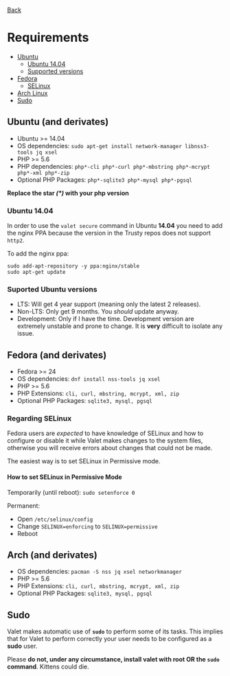 [Back](index)

# Requirements
- [Ubuntu](#ubuntu)
    - [Ubuntu 14.04](#1404)
    - [Supported versions](#ubuntu-suported-versions)
- [Fedora](#fedora)
    - [SELinux](#selinux)
- [Arch Linux](#arch)
- [Sudo](#sudo)

## <a name="ubuntu">Ubuntu (and derivates)</a>

 - Ubuntu >= 14.04
 - OS dependencies: `sudo apt-get install network-manager libnss3-tools jq xsel`
 - PHP >= 5.6
 - PHP dependencies: `php*-cli php*-curl php*-mbstring php*-mcrypt php*-xml php*-zip`
 - Optional PHP Packages: `php*-sqlite3 php*-mysql php*-pgsql`

**Replace the star _(*)_ with your php version**

<a name="1404"></a>
### Ubuntu 14.04

In order to use the `valet secure` command in Ubuntu **14.04** you need to add the nginx PPA because the version in the Trusty repos does not support `http2`.

To add the nginx ppa:
```
sudo add-apt-repository -y ppa:nginx/stable
sudo apt-get update
```

<a name="ubuntu-supported-versions"></a>
### Suported Ubuntu versions
 - LTS: Will get 4 year support (meaning only the latest 2 releases).
 - Non-LTS: Only get 9 months. You *should* update anyway.
 - Development: Only if I have the time. Development version are extremely unstable and prone to change. It is **very** difficult to isolate any issue.

## <a name="fedora">Fedora (and derivates)</a>
 
 - Fedora >= 24
 - OS dependencies: `dnf install nss-tools jq xsel`
 - PHP >= 5.6
 - PHP Extensions: `cli, curl, mbstring, mcrypt, xml, zip`
 - Optional PHP Packages: `sqlite3, mysql, pgsql`

<a name="selinux"></a>
### Regarding SELinux

Fedora users are *expected* to have knowledge of SELinux and how to configure or disable it while Valet makes changes to the system files, otherwise you will receive errors about changes that could not be made.

The easiest way is to set SELinux in Permissive mode.

#### How to set SELinux in Permissive Mode

Temporarily (until reboot): `sudo setenforce 0`

Permanent:
 - Open `/etc/selinux/config`
 - Change `SELINUX=enforcing` to `SELINUX=permissive`
 - Reboot


## <a name="arch">Arch (and derivates)</a>

 - OS dependencies: `pacman -S nss jq xsel networkmanager`
 - PHP >= 5.6
 - PHP Extensions: `cli, curl, mbstring, mcrypt, xml, zip`
 - Optional PHP Packages: `sqlite3, mysql, pgsql`

## <a name="sudo">Sudo</a>

Valet makes automatic use of **`sudo`** to perform some of its tasks. This implies that for Valet to perform correctly your user needs to be configured as a **sudo** user.

Please **do not, under any circumstance, install valet with root OR the `sudo` command**. Kittens could die.